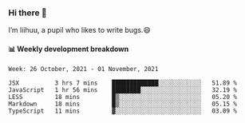 ### Hi there 👋
I’m liihuu, a pupil who likes to write bugs.😄


#### 📊 Weekly development breakdown
<!--START_SECTION:waka-->
```text
Week: 26 October, 2021 - 01 November, 2021

JSX          3 hrs 7 mins    █████████████░░░░░░░░░░░░   51.89 % 
JavaScript   1 hr 56 mins    ████████░░░░░░░░░░░░░░░░░   32.19 % 
LESS         18 mins         █▒░░░░░░░░░░░░░░░░░░░░░░░   05.20 % 
Markdown     18 mins         █▒░░░░░░░░░░░░░░░░░░░░░░░   05.15 % 
TypeScript   11 mins         ▓░░░░░░░░░░░░░░░░░░░░░░░░   03.09 % 
```
<!--END_SECTION:waka-->

<!--
**liihuu/liihuu** is a ✨ _special_ ✨ repository because its `README.md` (this file) appears on your GitHub profile.

Here are some ideas to get you started:

- 🔭 I’m currently working on ...
- 🌱 I’m currently learning ...
- 👯 I’m looking to collaborate on ...
- 🤔 I’m looking for help with ...
- 💬 Ask me about ...
- 📫 How to reach me: ...
- 😄 Pronouns: ...
- ⚡ Fun fact: ...
-->
